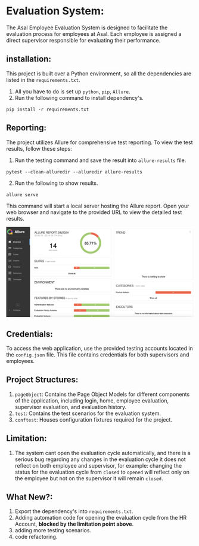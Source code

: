 # Evaluation System:
The Asal Employee Evaluation System is designed to facilitate the evaluation process for employees at Asal. 
Each employee is assigned a direct supervisor responsible for evaluating their performance.

## installation:
This project is built over a Python environment, so all the dependencies are listed in the `requirements.txt`.
1. All you have to do is set up `python`, `pip`, `Allure`.
2. Run the following command to install dependency's.
```
pip install -r requirements.txt
```


## Reporting:
The project utilizes Allure for comprehensive test reporting. To view the test results, follow these steps:
1. Run the testing command and save the result into `allure-results` file.
```
pytest --clean-alluredir --alluredir allure-results
```
2. Run the following to show results.
```
allure serve
```
This command will start a local server hosting the Allure report. Open your web browser and navigate to the provided URL to view the detailed test results.

![Test Report](./utills/images/test_results.png)


## Credentials:
To access the web application, use the provided testing accounts located in the `config.json` file. This file contains credentials for both supervisors and employees.


## Project Structures:
1. `pageObject`: Contains the Page Object Models for different components of the application, including login, home, employee evaluation, supervisor evaluation, and evaluation history.
2. `test`: Contains the test scenarios for the evaluation system.
3. `conftest`: Houses configuration fixtures required for the project.

## Limitation:
1. The system cant open the evaluation cycle automatically, and there is a serious bug regarding any changes in the evaluation cycle it does not reflect on both employee and supervisor, 
for example: changing the status for the evaluation cycle from `closed` to `opened` will reflect only on the employee but not on the supervisor it will remain `closed`.

## What New?:
1. Export the dependency's into `requirements.txt`.
2. Adding automation code for opening the evaluation cycle from the HR Account,
 **blocked by the limitation point above**.
3. adding more testing scenarios.
4. code refactoring.
